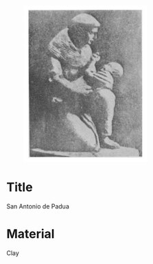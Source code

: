 <figure class="image">

![](/static/files/sculptures/san-antonio-de-padua.jpg)

</figure>

# Title
San Antonio de Padua

# Material
Clay
